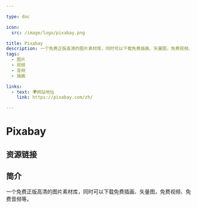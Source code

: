 ```yaml
---

type: doc

icon:
  src: /image/logo/pixabay.png

title: Pixabay
description: 一个免费正版高清的图片素材库，同时可以下载免费插画、矢量图，免费视频、免费音频等。
tags:
  - 图片
  - 视频
  - 音频
  - 插画

links:
  - text: 🌍网站地址
    link: https://pixabay.com/zh/

---
```


<ShowLogo />

# Pixabay

<ShowTags />

<ShowBreadcrumb />

## 资源链接

<ShowLinks />

## 简介

一个免费正版高清的图片素材库，同时可以下载免费插画、矢量图，免费视频、免费音频等。

